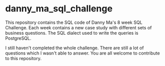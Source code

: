 # danny_ma_sql_challenge
This repository contains the SQL code of Danny Ma's 8 week SQL Challenge. Each week contains a new case study with different sets of business questions. The SQL dialect used to write the queries is PostgreSQL.

I still haven't completed the whole challenge. There are still a lot of questions which I wasn't able to answer. You are all welcome to contribute to this repository.
